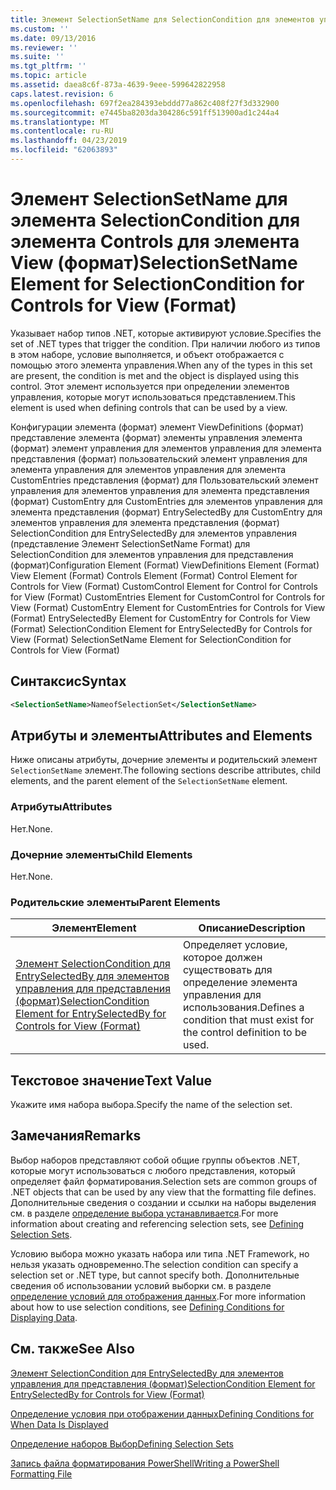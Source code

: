 ```yaml
---
title: Элемент SelectionSetName для SelectionCondition для элементов управления для представления (формат) | Документация Майкрософт
ms.custom: ''
ms.date: 09/13/2016
ms.reviewer: ''
ms.suite: ''
ms.tgt_pltfrm: ''
ms.topic: article
ms.assetid: daea8c6f-873a-4639-9eee-599642822958
caps.latest.revision: 6
ms.openlocfilehash: 697f2ea284393ebddd77a862c408f27f3d332900
ms.sourcegitcommit: e7445ba8203da304286c591ff513900ad1c244a4
ms.translationtype: MT
ms.contentlocale: ru-RU
ms.lasthandoff: 04/23/2019
ms.locfileid: "62063893"
---
```

# <a name="selectionsetname-element-for-selectioncondition-for-controls-for-view-format"></a><span data-ttu-id="75b0e-102">Элемент SelectionSetName для элемента SelectionCondition для элемента Controls для элемента View (формат)</span><span class="sxs-lookup"><span data-stu-id="75b0e-102">SelectionSetName Element for SelectionCondition for Controls for View (Format)</span></span>

<span data-ttu-id="75b0e-103">Указывает набор типов .NET, которые активируют условие.</span><span class="sxs-lookup"><span data-stu-id="75b0e-103">Specifies the set of .NET types that trigger the condition.</span></span> <span data-ttu-id="75b0e-104">При наличии любого из типов в этом наборе, условие выполняется, и объект отображается с помощью этого элемента управления.</span><span class="sxs-lookup"><span data-stu-id="75b0e-104">When any of the types in this set are present, the condition is met and the object is displayed using this control.</span></span> <span data-ttu-id="75b0e-105">Этот элемент используется при определении элементов управления, которые могут использоваться представлением.</span><span class="sxs-lookup"><span data-stu-id="75b0e-105">This element is used when defining controls that can be used by a view.</span></span>

<span data-ttu-id="75b0e-106">Конфигурации элемента (формат) элемент ViewDefinitions (формат) представление элемента (формат) элементы управления элемента (формат) элемент управления для элементов управления для элемента представления (формат) пользовательский элемент управления для элемента управления для элементов управления для элемента CustomEntries представления (формат) для Пользовательский элемент управления для элементов управления для элемента представления (формат) CustomEntry для CustomEntries для элементов управления для элемента представления (формат) EntrySelectedBy для CustomEntry для элементов управления для элемента представления (формат) SelectionCondition для EntrySelectedBy для элементов управления (представление Элемент SelectionSetName Format) для SelectionCondition для элементов управления для представления (формат)</span><span class="sxs-lookup"><span data-stu-id="75b0e-106">Configuration Element (Format) ViewDefinitions Element (Format) View Element (Format) Controls Element (Format) Control Element for Controls for View (Format) CustomControl Element for Control for Controls for View (Format) CustomEntries Element for CustomControl for Controls for View (Format) CustomEntry Element for CustomEntries for Controls for View (Format) EntrySelectedBy Element for CustomEntry for Controls for View (Format) SelectionCondition Element for EntrySelectedBy for Controls for View (Format) SelectionSetName Element for SelectionCondition for Controls for View (Format)</span></span>

## <a name="syntax"></a><span data-ttu-id="75b0e-107">Синтаксис</span><span class="sxs-lookup"><span data-stu-id="75b0e-107">Syntax</span></span>

```xml
<SelectionSetName>NameofSelectionSet</SelectionSetName>
```

## <a name="attributes-and-elements"></a><span data-ttu-id="75b0e-108">Атрибуты и элементы</span><span class="sxs-lookup"><span data-stu-id="75b0e-108">Attributes and Elements</span></span>

<span data-ttu-id="75b0e-109">Ниже описаны атрибуты, дочерние элементы и родительский элемент `SelectionSetName` элемент.</span><span class="sxs-lookup"><span data-stu-id="75b0e-109">The following sections describe attributes, child elements, and the parent element of the `SelectionSetName` element.</span></span>

### <a name="attributes"></a><span data-ttu-id="75b0e-110">Атрибуты</span><span class="sxs-lookup"><span data-stu-id="75b0e-110">Attributes</span></span>

<span data-ttu-id="75b0e-111">Нет.</span><span class="sxs-lookup"><span data-stu-id="75b0e-111">None.</span></span>

### <a name="child-elements"></a><span data-ttu-id="75b0e-112">Дочерние элементы</span><span class="sxs-lookup"><span data-stu-id="75b0e-112">Child Elements</span></span>

<span data-ttu-id="75b0e-113">Нет.</span><span class="sxs-lookup"><span data-stu-id="75b0e-113">None.</span></span>

### <a name="parent-elements"></a><span data-ttu-id="75b0e-114">Родительские элементы</span><span class="sxs-lookup"><span data-stu-id="75b0e-114">Parent Elements</span></span>

|<span data-ttu-id="75b0e-115">Элемент</span><span class="sxs-lookup"><span data-stu-id="75b0e-115">Element</span></span>|<span data-ttu-id="75b0e-116">Описание</span><span class="sxs-lookup"><span data-stu-id="75b0e-116">Description</span></span>|
|-------------|-----------------|
|[<span data-ttu-id="75b0e-117">Элемент SelectionCondition для EntrySelectedBy для элементов управления для представления (формат)</span><span class="sxs-lookup"><span data-stu-id="75b0e-117">SelectionCondition Element for EntrySelectedBy for Controls for View (Format)</span></span>](./selectioncondition-element-for-entryselectedby-for-controls-for-view-format.md)|<span data-ttu-id="75b0e-118">Определяет условие, которое должен существовать для определение элемента управления для использования.</span><span class="sxs-lookup"><span data-stu-id="75b0e-118">Defines a condition that must exist for the control definition to be used.</span></span>|

## <a name="text-value"></a><span data-ttu-id="75b0e-119">Текстовое значение</span><span class="sxs-lookup"><span data-stu-id="75b0e-119">Text Value</span></span>

<span data-ttu-id="75b0e-120">Укажите имя набора выбора.</span><span class="sxs-lookup"><span data-stu-id="75b0e-120">Specify the name of the selection set.</span></span>

## <a name="remarks"></a><span data-ttu-id="75b0e-121">Замечания</span><span class="sxs-lookup"><span data-stu-id="75b0e-121">Remarks</span></span>

<span data-ttu-id="75b0e-122">Выбор наборов представляют собой общие группы объектов .NET, которые могут использоваться с любого представления, который определяет файл форматирования.</span><span class="sxs-lookup"><span data-stu-id="75b0e-122">Selection sets are common groups of .NET objects that can be used by any view that the formatting file defines.</span></span> <span data-ttu-id="75b0e-123">Дополнительные сведения о создании и ссылки на наборы выделения см. в разделе [определение выбора устанавливается](./defining-selection-sets.md).</span><span class="sxs-lookup"><span data-stu-id="75b0e-123">For more information about creating and referencing selection sets, see [Defining Selection Sets](./defining-selection-sets.md).</span></span>

<span data-ttu-id="75b0e-124">Условию выбора можно указать набора или типа .NET Framework, но нельзя указать одновременно.</span><span class="sxs-lookup"><span data-stu-id="75b0e-124">The selection condition can specify a selection set or .NET type, but cannot specify both.</span></span> <span data-ttu-id="75b0e-125">Дополнительные сведения об использовании условий выборки см. в разделе [определение условий для отображения данных](./defining-conditions-for-displaying-data.md).</span><span class="sxs-lookup"><span data-stu-id="75b0e-125">For more information about how to use selection conditions, see [Defining Conditions for Displaying Data](./defining-conditions-for-displaying-data.md).</span></span>

## <a name="see-also"></a><span data-ttu-id="75b0e-126">См. также</span><span class="sxs-lookup"><span data-stu-id="75b0e-126">See Also</span></span>

[<span data-ttu-id="75b0e-127">Элемент SelectionCondition для EntrySelectedBy для элементов управления для представления (формат)</span><span class="sxs-lookup"><span data-stu-id="75b0e-127">SelectionCondition Element for EntrySelectedBy for Controls for View (Format)</span></span>](./selectioncondition-element-for-entryselectedby-for-controls-for-view-format.md)

[<span data-ttu-id="75b0e-128">Определение условия при отображении данных</span><span class="sxs-lookup"><span data-stu-id="75b0e-128">Defining Conditions for When Data Is Displayed</span></span>](./defining-conditions-for-displaying-data.md)

[<span data-ttu-id="75b0e-129">Определение наборов Выбор</span><span class="sxs-lookup"><span data-stu-id="75b0e-129">Defining Selection Sets</span></span>](./defining-selection-sets.md)

[<span data-ttu-id="75b0e-130">Запись файла форматирования PowerShell</span><span class="sxs-lookup"><span data-stu-id="75b0e-130">Writing a PowerShell Formatting File</span></span>](./writing-a-powershell-formatting-file.md)
